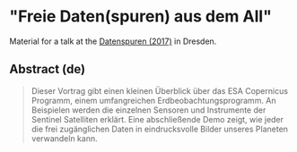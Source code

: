 # "Freie Daten(spuren) aus dem All"

Material for a talk at the
[Datenspuren (2017)](https://datenspuren.de) in Dresden.

## Abstract (de)
> Dieser Vortrag gibt einen kleinen Überblick über das ESA Copernicus Programm,
> einem umfangreichen Erdbeobachtungsprogramm. An Beispielen werden die einzelnen
> Sensoren und Instrumente der Sentinel Satelliten erklärt. Eine abschließende
> Demo zeigt, wie jeder die frei zugänglichen Daten in eindrucksvolle Bilder
> unseres Planeten verwandeln kann.

